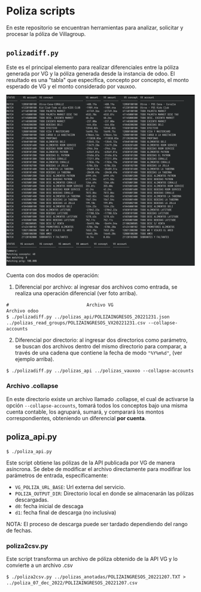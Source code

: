 # Poliza scripts 

En este repositorio se encuentran herramientas para analizar, solicitar y procesar la póliza de Villagroup.

## `polizadiff.py`

Este es el principal elemento para realizar diferenciales entre la póliza generada por VG y la póliza generada
desde la instancia de odoo. El resultado es una "tabla" que especifica, concepto por concepto, el monto esperado
de VG y el monto considerado por vauxoo. 

![Ejemplo de salida del script](./polizadiffoutput1.png)

Cuenta con dos modos de operación:

1. Diferencial por archivo: al ingresar dos archivos como entrada, se realiza una operación diferencial (ver foto arriba).
```
#                             Archivo VG                                     Archivo odoo
$ ./polizadiff.py ../polizas_api/POLIZAINGRESOS_20221231.json ../polizas_read_groups/POLIZAINGRESOS_VX20221231.csv --collapse-accounts
```

2. Diferencial por directorio: al ingresar dos directorios como parámetro, se buscan dos archivos dentro del mismo directorio para comparar, a través de una cadena que contiene la fecha de modo `"%Y%m%d"`, (ver ejemplo arriba).
   
```
$ ./polizadiff.py ../polizas_api ../polizas_vauxoo --collapse-accounts
```

### Archivo .collapse

En este directorio existe un archivo llamado .collapse, el cual de activarse la opción `--collapse-accounts`, tomará todos los conceptos bajo una misma cuenta contable,
los agrupará, sumará, y comparará los montos correspondientes, obteniendo un diferencial __por cuenta__.

## poliza_api.py

```
$ ./poliza_api.py
```

Este script obtiene las pólizas de la API publicada por VG de manera asíncrona. Se debe de modificar el archivo directamente para modifirar los parámetros de entrada, específicamente:

* `VG_POLIZA_URL_BASE`: Url externa del servicio.
* `POLIZA_OUTPUT_DIR`: Directorio local en donde se almacenarán las pólizas descargadas. 
* `d0`: fecha inicial de descaga
* `d1`: fecha final de descarga (no inclusiva)

NOTA: El proceso de descarga puede ser tardado dependiendo del rango de fechas.

### poliza2csv.py

Este script transforma un archivo de póliza obtenido de la API VG y lo convierte a un archivo .csv

```
$ ./poliza2csv.py ../polizas_anotadas/POLIZAINGRESOS_20221207.TXT > ../poliza_07_dec_2022/POLIZAINGRESOS_20221207.csv
```
